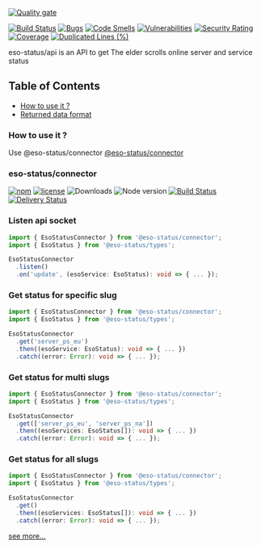 [![Quality gate](https://sonarcloud.io/api/project_badges/quality_gate?project=eso-status_api)](https://sonarcloud.io/summary/new_code?id=eso-status_api)

[![Build Status](https://github.com/dov118/fitness/workflows/CI/badge.svg)](https://github.com/dov118/fitness/actions/workflows/CI.yaml)
[![Bugs](https://sonarcloud.io/api/project_badges/measure?project=eso-status_api&metric=bugs)](https://sonarcloud.io/summary/new_code?id=eso-status_api)
[![Code Smells](https://sonarcloud.io/api/project_badges/measure?project=eso-status_api&metric=code_smells)](https://sonarcloud.io/summary/new_code?id=eso-status_api)
[![Vulnerabilities](https://sonarcloud.io/api/project_badges/measure?project=eso-status_api&metric=vulnerabilities)](https://sonarcloud.io/summary/new_code?id=eso-status_api)
[![Security Rating](https://sonarcloud.io/api/project_badges/measure?project=eso-status_api&metric=security_rating)](https://sonarcloud.io/summary/new_code?id=eso-status_api)
[![Coverage](https://sonarcloud.io/api/project_badges/measure?project=eso-status_api&metric=coverage)](https://sonarcloud.io/summary/new_code?id=eso-status_api)
[![Duplicated Lines (%)](https://sonarcloud.io/api/project_badges/measure?project=eso-status_api&metric=duplicated_lines_density)](https://sonarcloud.io/summary/new_code?id=eso-status_api)

eso-status/api is an API to get The elder scrolls online server and service status

## Table of Contents
- [How to use it ?](#how-to-use-it-)
- [Returned data format](#returned-data-format-)

### How to use it ?
Use @eso-status/connector
[@eso-status/connector](https://github.com/eso-status/connector/releases/tag/2.0.0)

### eso-status/connector
[![npm](https://img.shields.io/npm/v/@eso-status/connector)](https://www.npmjs.com/package/@eso-status/connector)
[![license](https://img.shields.io/npm/l/@eso-status/connector)](https://github.com/eso-status/connector/blob/master/LICENSE.md)
<img src="https://img.shields.io/npm/dt/@eso-status/connector" alt="Downloads" />
<img src="https://img.shields.io/node/v/@eso-status/connector" alt="Node version" />
[![Build Status](https://github.com/eso-status/connector/workflows/CI/badge.svg)](https://github.com/eso-status/connector/actions/workflows/CI.yaml)
[![Delivery Status](https://github.com/eso-status/connector/workflows/CD/badge.svg)](https://github.com/eso-status/connector/actions/workflows/CD.yaml)

### Listen api socket
```typescript
import { EsoStatusConnector } from '@eso-status/connector';
import { EsoStatus } from '@eso-status/types';

EsoStatusConnector
  .listen()
  .on('update', (esoService: EsoStatus): void => { ... });
```

### Get status for specific slug
```typescript
import { EsoStatusConnector } from '@eso-status/connector';
import { EsoStatus } from '@eso-status/types';

EsoStatusConnector
  .get('server_ps_eu')
  .then((esoService: EsoStatus): void => { ... })
  .catch((error: Error): void => { ... });
```

### Get status for multi slugs
```typescript
import { EsoStatusConnector } from '@eso-status/connector';
import { EsoStatus } from '@eso-status/types';

EsoStatusConnector
  .get(['server_ps_eu', 'server_ps_na'])
  .then((esoServices: EsoStatus[]): void => { ... })
  .catch((error: Error): void => { ... });
```

### Get status for all slugs
```typescript
import { EsoStatusConnector } from '@eso-status/connector';
import { EsoStatus } from '@eso-status/types';

EsoStatusConnector
  .get()
  .then((esoServices: EsoStatus[]): void => { ... })
  .catch((error: Error): void => { ... });
```

[see more...](https://github.com/eso-status/connector/blob/refs/tags/2.0.0/README.md)
